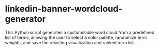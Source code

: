 # linkedin-banner-wordcloud-generator
This Python script generates a customizable word cloud from a predefined list of terms, allowing the user to select a color palette, randomize term weights, and save the resulting visualization and ranked term list.
